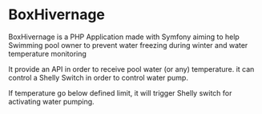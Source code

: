 # BoxHivernage

BoxHivernage is a PHP Application made with Symfony aiming to help Swimming pool owner to prevent water freezing during winter and water temperature monitoring

It provide an API in order to receive pool water (or any) temperature.
it can control a Shelly Switch in order to control water pump.

If temperature go below defined limit, it will trigger Shelly switch for activating water pumping.

